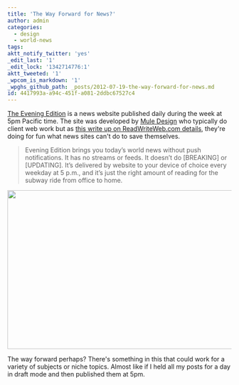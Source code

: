 ```yaml
---
title: 'The Way Forward for News?'
author: admin
categories:
  - design
  - world-news
tags: 
aktt_notify_twitter: 'yes'
_edit_last: '1'
_edit_lock: '1342714776:1'
aktt_tweeted: '1'
_wpcom_is_markdown: '1'
_wpghs_github_path: _posts/2012-07-19-the-way-forward-for-news.md
id: 4417993a-a94c-451f-a081-2ddbc67527c4
---
```

<p><a href="http://evening-edition.com/">The Evening Edition</a> is a news website published daily during the week at 5pm Pacific time. The site was developed by <a href="http://muledesign.com/">Mule Design</a> who typically do client web work but as <a href="http://www.readwriteweb.com/archives/these-designers-did-for-fun-what-news-sites-cant-do-to-save-their-business.php">this write up on ReadWriteWeb.com details</a>, they're doing for fun what news sites can't do to save themselves.</p>
<blockquote><p>
  Evening Edition brings you today’s world news without push notifications. It has no streams or feeds. It doesn’t do [BREAKING] or [UPDATING]. It’s delivered by website to your device of choice every weekday at 5 p.m., and it’s just the right amount of reading for the subway ride from office to home.
</p></blockquote>
<p><img src="https://chrisenns.com/wp-content/uploads/2012/07/Evening-Edition-600x357.png" alt="" title="Evening Edition" width="600" height="357" class="aligncenter size-large wp-image-20572" /></p>
<p>The way forward perhaps? There's something in this that could work for a variety of subjects or niche topics. Almost like if I held all my posts for a day in draft mode and then published them at 5pm.</p>
